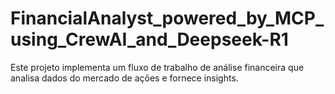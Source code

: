 # FinancialAnalyst_powered_by_MCP_using_CrewAI_and_Deepseek-R1
Este projeto implementa um fluxo de trabalho de análise financeira que analisa dados do mercado de ações e fornece insights.
